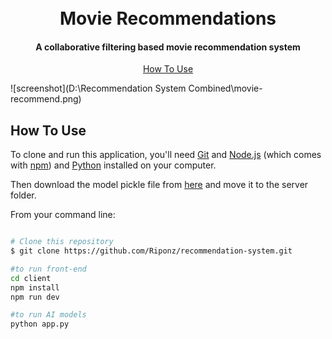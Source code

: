 <h1 align="center">
  <br>
  Movie Recommendations
  <br>
</h1>

<h4 align="center">A collaborative filtering based movie recommendation system</h4>


<p align="center">
  <a href="#how-to-use">How To Use</a>
</p>

![screenshot](D:\Recommendation System Combined\movie-recommend.png)



## How To Use

To clone and run this application, you'll need [Git](https://git-scm.com) and [Node.js](https://nodejs.org/en/download/) (which comes with [npm](http://npmjs.com)) and [Python](https://www.python.org/downloads/) installed on your computer. 

Then download the model pickle file from [here](https://drive.google.com/drive/folders/1K_16j8wORRiGtmliKMlXTZZCgDUhIUVX?usp=drive_link) and move it to the server folder.

From your command line:

```bash

# Clone this repository
$ git clone https://github.com/Riponz/recommendation-system.git

#to run front-end
cd client
npm install
npm run dev

#to run AI models
python app.py

```